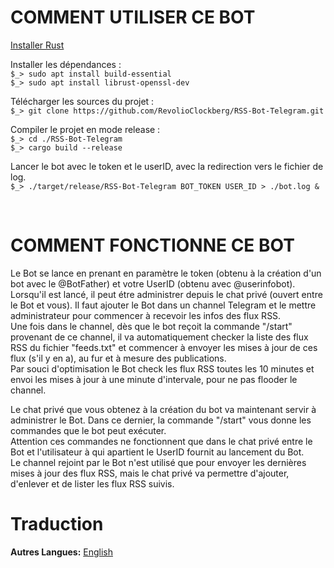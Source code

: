 # COMMENT UTILISER CE BOT

[Installer Rust](https://doc.rust-lang.org/cargo/getting-started/installation.html)     

Installer les dépendances :     
`$_> sudo apt install build-essential`     
`$_> sudo apt install librust-openssl-dev`     

Télécharger les sources du projet :     
`$_> git clone https://github.com/RevolioClockberg/RSS-Bot-Telegram.git`     

Compiler le projet en mode release :     
`$_> cd ./RSS-Bot-Telegram`     
`$_> cargo build --release`     

Lancer le bot avec le token et le userID, avec la redirection vers le fichier de log.      
`$_> ./target/release/RSS-Bot-Telegram BOT_TOKEN USER_ID > ./bot.log &`     


&nbsp;


# COMMENT FONCTIONNE CE BOT
Le Bot se lance en prenant en paramètre le token (obtenu à la création d'un bot avec le @BotFather) et votre UserID (obtenu avec @userinfobot).      
Lorsqu'il est lancé, il peut étre administrer depuis le chat privé (ouvert entre le Bot et vous). Il faut ajouter le Bot dans un channel Telegram et le mettre administrateur pour commencer à recevoir les infos des flux RSS.     
Une fois dans le channel, dès que le bot reçoit la commande "/start" provenant de ce channel, il va automatiquement checker la 
liste des flux RSS du fichier "feeds.txt" et commencer à envoyer les mises à jour de ces flux (s'il y en a), au fur et à mesure des publications.     
Par souci d'optimisation le Bot check les flux RSS toutes les 10 minutes et envoi les mises à jour à une minute d'intervale, pour ne pas flooder le channel.      

Le chat privé que vous obtenez à la création du bot va maintenant servir à administrer le Bot. Dans ce dernier, la commande "/start" vous donne les commandes que le bot peut exécuter.      
Attention ces commandes ne fonctionnent que dans le chat privé entre le Bot et l'utilisateur à qui apartient le UserID fournit au lancement du Bot.     
Le channel rejoint par le Bot n'est utilisé que pour envoyer les dernières mises à jour des flux RSS, mais le chat privé va permettre d'ajouter, d'enlever et de lister les flux RSS suivis.     

# Traduction
**Autres Langues:** [English](README.md)